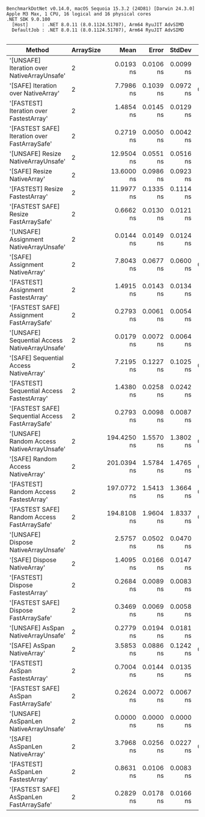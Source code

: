 ```

BenchmarkDotNet v0.14.0, macOS Sequoia 15.3.2 (24D81) [Darwin 24.3.0]
Apple M3 Max, 1 CPU, 16 logical and 16 physical cores
.NET SDK 9.0.100
  [Host]     : .NET 8.0.11 (8.0.1124.51707), Arm64 RyuJIT AdvSIMD
  DefaultJob : .NET 8.0.11 (8.0.1124.51707), Arm64 RyuJIT AdvSIMD


```
| Method                                           | ArraySize | Mean        | Error     | StdDev    | Gen0   | Allocated |
|------------------------------------------------- |---------- |------------:|----------:|----------:|-------:|----------:|
| &#39;[UNSAFE] Iteration over NativeArrayUnsafe&#39;      | 2         |   0.0193 ns | 0.0106 ns | 0.0099 ns |      - |         - |
| &#39;[SAFE] Iteration over NativeArray&#39;              | 2         |   7.7986 ns | 0.1039 ns | 0.0972 ns | 0.0076 |      64 B |
| &#39;[FASTEST] Iteration over FastestArray&#39;          | 2         |   1.4854 ns | 0.0145 ns | 0.0129 ns |      - |         - |
| &#39;[FASTEST SAFE] Iteration over FastArraySafe&#39;    | 2         |   0.2719 ns | 0.0050 ns | 0.0042 ns |      - |         - |
| &#39;[UNSAFE] Resize NativeArrayUnsafe&#39;              | 2         |  12.9504 ns | 0.0551 ns | 0.0516 ns |      - |         - |
| &#39;[SAFE] Resize NativeArray&#39;                      | 2         |  13.6000 ns | 0.0986 ns | 0.0923 ns |      - |         - |
| &#39;[FASTEST] Resize FastestArray&#39;                  | 2         |  11.9977 ns | 0.1335 ns | 0.1114 ns |      - |         - |
| &#39;[FASTEST SAFE] Resize FastArraySafe&#39;            | 2         |   0.6662 ns | 0.0130 ns | 0.0121 ns |      - |         - |
| &#39;[UNSAFE] Assignment NativeArrayUnsafe&#39;          | 2         |   0.0144 ns | 0.0149 ns | 0.0124 ns |      - |         - |
| &#39;[SAFE] Assignment NativeArray&#39;                  | 2         |   7.8043 ns | 0.0677 ns | 0.0600 ns | 0.0076 |      64 B |
| &#39;[FASTEST] Assignment FastestArray&#39;              | 2         |   1.4915 ns | 0.0143 ns | 0.0134 ns |      - |         - |
| &#39;[FASTEST SAFE] Assignment FastArraySafe&#39;        | 2         |   0.2793 ns | 0.0061 ns | 0.0054 ns |      - |         - |
| &#39;[UNSAFE] Sequential Access NativeArrayUnsafe&#39;   | 2         |   0.0179 ns | 0.0072 ns | 0.0064 ns |      - |         - |
| &#39;[SAFE] Sequential Access NativeArray&#39;           | 2         |   7.2195 ns | 0.1227 ns | 0.1025 ns | 0.0076 |      64 B |
| &#39;[FASTEST] Sequential Access FastestArray&#39;       | 2         |   1.4380 ns | 0.0258 ns | 0.0242 ns |      - |         - |
| &#39;[FASTEST SAFE] Sequential Access FastArraySafe&#39; | 2         |   0.2793 ns | 0.0098 ns | 0.0087 ns |      - |         - |
| &#39;[UNSAFE] Random Access NativeArrayUnsafe&#39;       | 2         | 194.4250 ns | 1.5570 ns | 1.3802 ns | 0.0086 |      72 B |
| &#39;[SAFE] Random Access NativeArray&#39;               | 2         | 201.0394 ns | 1.5784 ns | 1.4765 ns | 0.0162 |     136 B |
| &#39;[FASTEST] Random Access FastestArray&#39;           | 2         | 197.0772 ns | 1.5413 ns | 1.3664 ns | 0.0086 |      72 B |
| &#39;[FASTEST SAFE] Random Access FastArraySafe&#39;     | 2         | 194.8108 ns | 1.9604 ns | 1.8337 ns | 0.0086 |      72 B |
| &#39;[UNSAFE] Dispose NativeArrayUnsafe&#39;             | 2         |   2.5757 ns | 0.0502 ns | 0.0470 ns |      - |         - |
| &#39;[SAFE] Dispose NativeArray&#39;                     | 2         |   1.4095 ns | 0.0166 ns | 0.0147 ns |      - |         - |
| &#39;[FASTEST] Dispose FastestArray&#39;                 | 2         |   0.2684 ns | 0.0089 ns | 0.0083 ns |      - |         - |
| &#39;[FASTEST SAFE] Dispose FastArraySafe&#39;           | 2         |   0.3469 ns | 0.0069 ns | 0.0058 ns |      - |         - |
| &#39;[UNSAFE] AsSpan NativeArrayUnsafe&#39;              | 2         |   0.2779 ns | 0.0194 ns | 0.0181 ns |      - |         - |
| &#39;[SAFE] AsSpan NativeArray&#39;                      | 2         |   3.5853 ns | 0.0886 ns | 0.1242 ns | 0.0038 |      32 B |
| &#39;[FASTEST] AsSpan FastestArray&#39;                  | 2         |   0.7004 ns | 0.0144 ns | 0.0135 ns |      - |         - |
| &#39;[FASTEST SAFE] AsSpan FastArraySafe&#39;            | 2         |   0.2624 ns | 0.0072 ns | 0.0067 ns |      - |         - |
| &#39;[UNSAFE] AsSpanLen NativeArrayUnsafe&#39;           | 2         |   0.0000 ns | 0.0000 ns | 0.0000 ns |      - |         - |
| &#39;[SAFE] AsSpanLen NativeArray&#39;                   | 2         |   3.7968 ns | 0.0256 ns | 0.0227 ns | 0.0038 |      32 B |
| &#39;[FASTEST] AsSpanLen FastestArray&#39;               | 2         |   0.8631 ns | 0.0106 ns | 0.0083 ns |      - |         - |
| &#39;[FASTEST SAFE] AsSpanLen FastArraySafe&#39;         | 2         |   0.2829 ns | 0.0178 ns | 0.0166 ns |      - |         - |
